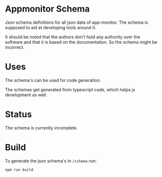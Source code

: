 # Appmonitor Schema

Json schema definitions for all json data of app-monitor. The schema is supposed
to aid at developing tools around it.

It should be noted that the authors don't hold any authority over the software
and that it is based on the documentation. So the schema might be incorrect.

# Uses

The schema's can be used for code generation.

The schemas get generated from typescript code, which helps js development as
well.

# Status

The schema is currently incomplete.

# Build

To generate the json schema's in `/schema` run:

```
npm run build
```
